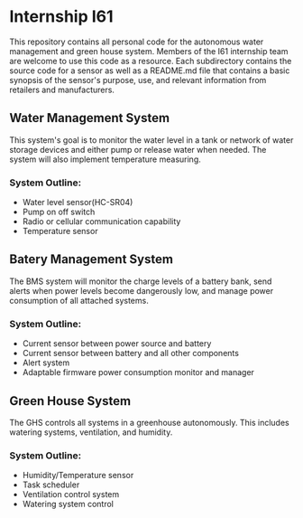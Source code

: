 # Internship I61
This repository contains all personal code for the autonomous water management and green house system. Members of the I61 internship team are welcome to use this code as a resource. Each subdirectory contains the source code for a sensor as well as a README.md file that contains a basic synopsis of the sensor's purpose, use, and relevant information from retailers and manufacturers.

## Water Management System
This system's goal is to monitor the water level in a tank or network of water storage devices and either pump or release water when needed. The system will also implement temperature measuring.

### System Outline:
* Water level sensor(HC-SR04)
* Pump on off switch
* Radio or cellular communication capability
* Temperature sensor

## Batery Management System
The BMS system will monitor the charge levels of a battery bank, send alerts when power levels become dangerously low, and manage power consumption of all attached systems.

### System Outline:
* Current sensor between power source and battery
* Current sensor between battery and all other components
* Alert system
* Adaptable firmware power consumption monitor and manager

## Green House System
The GHS controls all systems in a greenhouse autonomously. This includes watering systems, ventilation, and humidity.

### System Outline:
* Humidity/Temperature sensor
* Task scheduler
* Ventilation control system
* Watering system control
